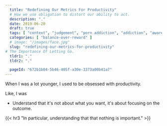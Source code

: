 ```yaml
---
  title: "Redefining Our Metrics For Productivity"
  # How we use obligation to distort our ability to act.
  description: "."
  date: 2019-06-20
  draft: true
  tags: [ "context", "judgement", "porn addiction", "addiction", "awareness", "awareness exercises", "perspective", "nofap", "neverfap", "neverfap deluxe" ]
  categories: [ "balance-over-reward" ]
  # image: "/images/face.jpg"
  slug: "redefining-our-metrics-for-productivity"
# The Importance Of Letting Go. 
  tldr1: "."
  tldr2: "."

  pageId: "672b1b04-5b46-405f-a30e-3373a00b41a7"
---
```


When I was a lot younger, I used to be obsessed with productivity.

Like, I was 


- Understand that it's not about what you want, it's about focusing on the outcome.

{{< hr3 "In particular, understanding that that nothing is important." >}}
